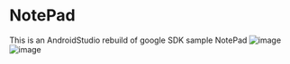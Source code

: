 # NotePad
This is an AndroidStudio rebuild of google SDK sample NotePad
![image](https://github.com/guyusi-github/fjun_android/tree/master/NotePad-master/image/result1.png)
![image](https://github.com/guyusi-github/fjun_android/tree/master/NotePad-master/image/result2.png)
